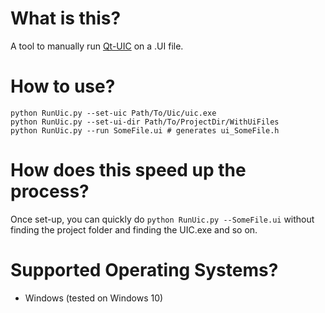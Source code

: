 # What is this?

A tool to manually run [Qt-UIC](https://doc.qt.io/qt-5/uic.html) on a .UI file.

# How to use?

```
python RunUic.py --set-uic Path/To/Uic/uic.exe
python RunUic.py --set-ui-dir Path/To/ProjectDir/WithUiFiles
python RunUic.py --run SomeFile.ui # generates ui_SomeFile.h
```

# How does this speed up the process?

Once set-up, you can quickly do `python RunUic.py --SomeFile.ui` without finding the project folder and finding the UIC.exe and so on.

# Supported Operating Systems?
* Windows (tested on Windows 10)
